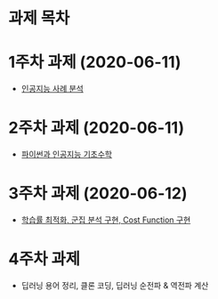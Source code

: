 # 과제 목차

# 1주차 과제 (2020-06-11) 

- [인공지능 사례 분석 ](https://github.com/KyoungSooKim/gj-assignments/blob/master/1%EC%A3%BC%EC%B0%A8%EA%B3%BC%EC%A0%9C.ipynb)


# 2주차 과제 (2020-06-11)

- [파이썬과 인공지능 기초수학](https://github.com/KyoungSooKim/gj-assignments/blob/master/2%EC%A3%BC%EC%B0%A8%EA%B3%BC%EC%A0%9C.ipynb)

# 3주차 과제 (2020-06-12)

- [학습률 최적화, 군집 분석 구현, Cost Function 구현](https://github.com/KyoungSooKim/gj-assignments/blob/master/3%EC%A3%BC%EC%B0%A8_%EA%B3%BC%EC%A0%9C.ipynb)


# 4주차 과제

* 딥러닝 용어 정리, 클론 코딩, 딥러닝 순전파 & 역전파 계산
